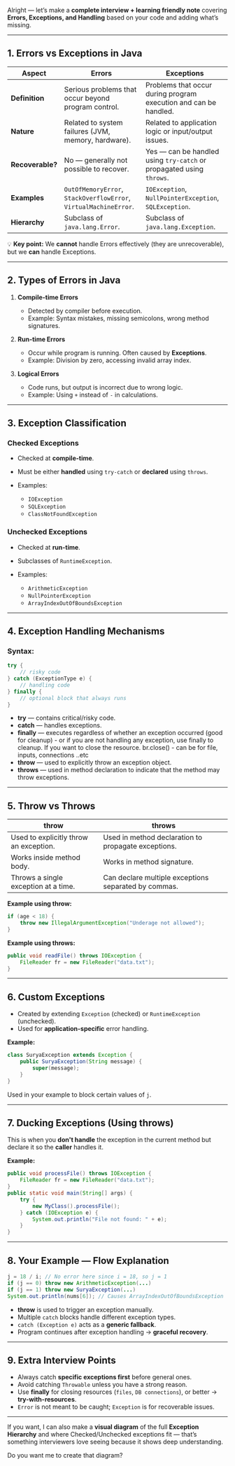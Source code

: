 Alright — let’s make a **complete interview + learning friendly note** covering **Errors, Exceptions, and Handling** based on your code and adding what’s missing.

---

## **1. Errors vs Exceptions in Java**

| **Aspect**       | **Errors**                                                       | **Exceptions**                                                       |
| ---------------- | ---------------------------------------------------------------- | -------------------------------------------------------------------- |
| **Definition**   | Serious problems that occur beyond program control.              | Problems that occur during program execution and can be handled.     |
| **Nature**       | Related to system failures (JVM, memory, hardware).              | Related to application logic or input/output issues.                 |
| **Recoverable?** | No — generally not possible to recover.                          | Yes — can be handled using `try-catch` or propagated using `throws`. |
| **Examples**     | `OutOfMemoryError`, `StackOverflowError`, `VirtualMachineError`. | `IOException`, `NullPointerException`, `SQLException`.               |
| **Hierarchy**    | Subclass of `java.lang.Error`.                                   | Subclass of `java.lang.Exception`.                                   |

💡 **Key point:**
We **cannot** handle Errors effectively (they are unrecoverable), but we **can** handle Exceptions.

---

## **2. Types of Errors in Java**

1. **Compile-time Errors**

   * Detected by compiler before execution.
   * Example: Syntax mistakes, missing semicolons, wrong method signatures.
2. **Run-time Errors**

   * Occur while program is running. Often caused by **Exceptions**.
   * Example: Division by zero, accessing invalid array index.
3. **Logical Errors**

   * Code runs, but output is incorrect due to wrong logic.
   * Example: Using `+` instead of `-` in calculations.

---

## **3. Exception Classification**

### **Checked Exceptions**

* Checked at **compile-time**.
* Must be either **handled** using `try-catch` or **declared** using `throws`.
* Examples:

  * `IOException`
  * `SQLException`
  * `ClassNotFoundException`

### **Unchecked Exceptions**

* Checked at **run-time**.
* Subclasses of `RuntimeException`.
* Examples:

  * `ArithmeticException`
  * `NullPointerException`
  * `ArrayIndexOutOfBoundsException`

---

## **4. Exception Handling Mechanisms**

### Syntax:

```java
try {
    // risky code
} catch (ExceptionType e) {
    // handling code
} finally {
    // optional block that always runs
}
```

* **try** — contains critical/risky code.
* **catch** — handles exceptions.
* **finally** — executes regardless of whether an exception occurred (good for cleanup) - or if you are not handling any exception, use finally to cleanup. If you want to close the resource. br.close() - can be for file, inputs, connections ..etc
* **throw** — used to explicitly throw an exception object.
* **throws** — used in method declaration to indicate that the method may throw exceptions.

---

## **5. Throw vs Throws**

| **throw**                              | **throws**                                           |
| -------------------------------------- | ---------------------------------------------------- |
| Used to explicitly throw an exception. | Used in method declaration to propagate exceptions.  |
| Works inside method body.              | Works in method signature.                           |
| Throws a single exception at a time.   | Can declare multiple exceptions separated by commas. |

**Example using throw:**

```java
if (age < 18) {
    throw new IllegalArgumentException("Underage not allowed");
}
```

**Example using throws:**

```java
public void readFile() throws IOException {
    FileReader fr = new FileReader("data.txt");
}
```

---

## **6. Custom Exceptions**

* Created by extending `Exception` (checked) or `RuntimeException` (unchecked).
* Used for **application-specific** error handling.

**Example:**

```java
class SuryaException extends Exception {
    public SuryaException(String message) {
        super(message);
    }
}
```

Used in your example to block certain values of `j`.

---

## **7. Ducking Exceptions (Using throws)**

This is when you **don't handle** the exception in the current method but declare it so the **caller** handles it.

**Example:**

```java
public void processFile() throws IOException {
    FileReader fr = new FileReader("data.txt");
}
public static void main(String[] args) {
    try {
        new MyClass().processFile();
    } catch (IOException e) {
        System.out.println("File not found: " + e);
    }
}
```

---

## **8. Your Example — Flow Explanation**

```java
j = 18 / i; // No error here since i = 18, so j = 1
if (j == 0) throw new ArithmeticException(...)
if (j == 1) throw new SuryaException(...)
System.out.println(nums[6]); // Causes ArrayIndexOutOfBoundsException
```

* **throw** is used to trigger an exception manually.
* Multiple `catch` blocks handle different exception types.
* `catch (Exception e)` acts as a **generic fallback**.
* Program continues after exception handling → **graceful recovery**.

---

## **9. Extra Interview Points**

* Always catch **specific exceptions first** before general ones.
* Avoid catching `Throwable` unless you have a strong reason.
* Use **finally** for closing resources (`files`, `DB connections`), or better → **try-with-resources**.
* `Error` is not meant to be caught; `Exception` is for recoverable issues.

---

If you want, I can also make a **visual diagram** of the full **Exception Hierarchy** and where Checked/Unchecked exceptions fit — that’s something interviewers love seeing because it shows deep understanding.

Do you want me to create that diagram?
